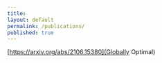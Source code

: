 ```yaml
---
title:
layout: default
permalink: /publications/
published: true
---
```


[https://arxiv.org/abs/2106.15380](Globally Optimal)